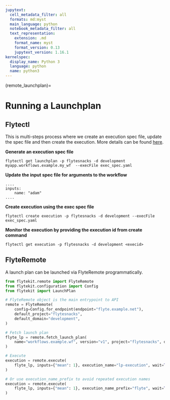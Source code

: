 ```yaml
---
jupytext:
  cell_metadata_filter: all
  formats: md:myst
  main_language: python
  notebook_metadata_filter: all
  text_representation:
    extension: .md
    format_name: myst
    format_version: 0.13
    jupytext_version: 1.16.1
kernelspec:
  display_name: Python 3
  language: python
  name: python3
---
```


(remote_launchplan)=

# Running a Launchplan

## Flytectl

This is multi-steps process where we create an execution spec file, update the spec file and then create the execution.
More details can be found [here](https://docs.flyte.org/projects/flytectl/en/stable/gen/flytectl_create_execution.html).

**Generate an execution spec file**

```
flytectl get launchplan -p flytesnacks -d development myapp.workflows.example.my_wf  --execFile exec_spec.yaml
```

**Update the input spec file for arguments to the workflow**

```
....
inputs:
    name: "adam"
....
```

**Create execution using the exec spec file**

```
flytectl create execution -p flytesnacks -d development --execFile exec_spec.yaml
```

**Monitor the execution by providing the execution id from create command**

```
flytectl get execution -p flytesnacks -d development <execid>
```

## FlyteRemote

A launch plan can be launched via FlyteRemote programmatically.

```python
from flytekit.remote import FlyteRemote
from flytekit.configuration import Config
from flytekit import LaunchPlan

# FlyteRemote object is the main entrypoint to API
remote = FlyteRemote(
    config=Config.for_endpoint(endpoint="flyte.example.net"),
    default_project="flytesnacks",
    default_domain="development",
)

# Fetch launch plan
flyte_lp = remote.fetch_launch_plan(
    name="workflows.example.wf", version="v1", project="flytesnacks", domain="development"
)

# Execute
execution = remote.execute(
    flyte_lp, inputs={"mean": 1}, execution_name="lp-execution", wait=True
)

# Or use execution_name_prefix to avoid repeated execution names
execution = remote.execute(
    flyte_lp, inputs={"mean": 1}, execution_name_prefix="flyte", wait=True
)
```
